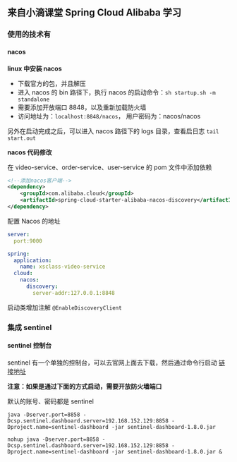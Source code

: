 ## 来自小滴课堂 Spring Cloud Alibaba 学习

### 使用的技术有 

#### nacos

**linux 中安装 nacos** 

- 下载官方的包，并且解压
- 进入 nacos 的 bin 路径下，执行 nacos 的启动命令：`sh startup.sh -m standalone`
- 需要添加开放端口 8848，以及重新加载防火墙
- 访问地址为：`localhost:8848/nacos`， 用户密码为：nacos/nacos

另外在启动完成之后，可以进入 nacos 路径下的 logs 目录，查看启日志 `tail start.out`

**nacos 代码修改** 
 
在 video-service、order-service、user-service 的 pom 文件中添加依赖

```xml
<!--添加nacos客户端-->
<dependency>
    <groupId>com.alibaba.cloud</groupId>
    <artifactId>spring-cloud-starter-alibaba-nacos-discovery</artifactId>
</dependency>
```

配置 Nacos 的地址

```yml
server:
  port:9000

spring:
  application:
    name: xsclass-video-service
  cloud:
    nacos:
      discovery:
        server-addr:127.0.0.1:8848
```

启动类增加注解  `@EnableDiscoveryClient`

### 集成 sentinel

#### sentinel 控制台

sentinel 有一个单独的控制台，可以去官网上面去下载，然后通过命令行启动 [链接地址](https://sentinelguard.io/zh-cn/docs/dashboard.html)

**注意：如果是通过下面的方式启动，需要开放防火墙端口**

默认的账号、密码都是 sentinel 
```shell
java -Dserver.port=8858 -Dcsp.sentinel.dashboard.server=192.168.152.129:8858 -Dproject.name=sentinel-dashboard -jar sentinel-dashboard-1.8.0.jar

nohup java -Dserver.port=8858 -Dcsp.sentinel.dashboard.server=192.168.152.129:8858 -Dproject.name=sentinel-dashboard -jar sentinel-dashboard-1.8.0.jar &
```
